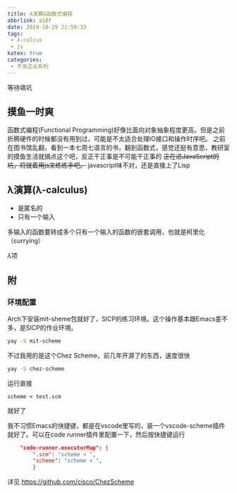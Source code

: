 ```yaml
---
title: λ演算&函数式编程
abbrlink: a10f
date: 2019-10-29 21:59:33
tags:
 - λ-calcus
 - js
katex: true
categories:
 - 不务正业系列
---
```

等待填坑
<!-- more -->
## 摸鱼一时爽

函数式编程(Functional Programming)好像比面向对象抽象程度更高。但是之前折腾硬件的时候都没有用到过，可能是不太适合处理IO接口和操作时序吧。
之前在图书馆乱翻，看到一本七周七语言的书，翻到函数式，感觉还挺有意思，教研室的摸鱼生活就搞点这个吧，反正干正事是不可能干正事的
~~正在进JavaScript的坑，将就着用js来练练手吧。~~
javascript味不对，还是直接上了Lisp

## λ演算(λ-calculus)

- 是匿名的
- 只有一个输入

多输入的函数要转成多个只有一个输入的函数的嵌套调用，也就是柯里化（currying）

$\lambda$项

## 附

### 环境配置

Arch下安装mit-sheme包就好了，SICP的练习环境。这个操作基本跟Emacs差不多，是SICP的作业环境。

```bash
yay -S mit-scheme
```

不过我用的是这个Chez Scheme，前几年开源了的东西，速度很快

```bash
yay -S chez-scheme
```

运行直接

```shell
scheme < test.scm
```

就好了

我不习惯Emacs的快捷键，都是在vscode里写的，装一个vscode-scheme插件就好了。可以在code runner插件里配置一下，然后按快捷键运行

```json
    "code-runner.executorMap": {
        ".scm": "scheme < ",
        "scheme": "scheme < ",
        }
```

详见 https://github.com/cisco/ChezScheme
